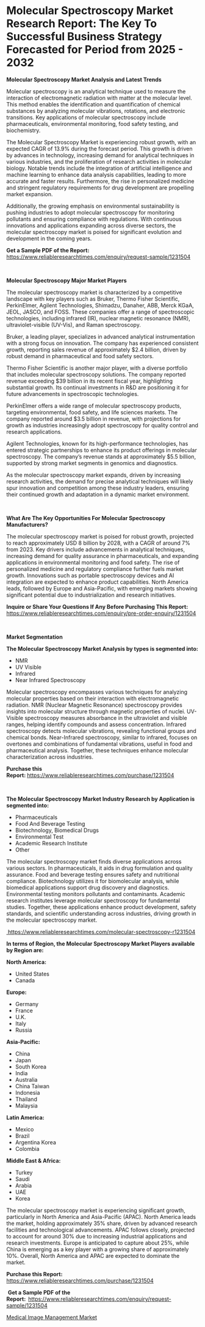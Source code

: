 <p><h1>Molecular Spectroscopy Market Research Report: The Key To Successful Business Strategy Forecasted for Period from 2025 - 2032</h1></p><p><strong>Molecular Spectroscopy Market Analysis and Latest Trends</strong></p>
<p><p>Molecular spectroscopy is an analytical technique used to measure the interaction of electromagnetic radiation with matter at the molecular level. This method enables the identification and quantification of chemical substances by analyzing molecular vibrations, rotations, and electronic transitions. Key applications of molecular spectroscopy include pharmaceuticals, environmental monitoring, food safety testing, and biochemistry.</p><p>The Molecular Spectroscopy Market is experiencing robust growth, with an expected CAGR of 13.9% during the forecast period. This growth is driven by advances in technology, increasing demand for analytical techniques in various industries, and the proliferation of research activities in molecular biology. Notable trends include the integration of artificial intelligence and machine learning to enhance data analysis capabilities, leading to more accurate and faster results. Furthermore, the rise in personalized medicine and stringent regulatory requirements for drug development are propelling market expansion.</p><p>Additionally, the growing emphasis on environmental sustainability is pushing industries to adopt molecular spectroscopy for monitoring pollutants and ensuring compliance with regulations. With continuous innovations and applications expanding across diverse sectors, the molecular spectroscopy market is poised for significant evolution and development in the coming years.</p></p>
<p><strong>Get a Sample PDF of the Report:&nbsp;</strong> <a href="https://www.reliableresearchtimes.com/enquiry/request-sample/1231504?utm_campaign=2040&utm_medium=2&utm_source=Github&utm_content=ia&utm_term=04032025&utm_id=molecular-spectroscopy">https://www.reliableresearchtimes.com/enquiry/request-sample/1231504</a></p>
<p>&nbsp;</p>
<p><strong>Molecular Spectroscopy Major Market Players</strong></p>
<p><p>The molecular spectroscopy market is characterized by a competitive landscape with key players such as Bruker, Thermo Fisher Scientific, PerkinElmer, Agilent Technologies, Shimadzu, Danaher, ABB, Merck KGaA, JEOL, JASCO, and FOSS. These companies offer a range of spectroscopic technologies, including infrared (IR), nuclear magnetic resonance (NMR), ultraviolet-visible (UV-Vis), and Raman spectroscopy.</p><p>Bruker, a leading player, specializes in advanced analytical instrumentation with a strong focus on innovation. The company has experienced consistent growth, reporting sales revenue of approximately $2.4 billion, driven by robust demand in pharmaceutical and food safety sectors.</p><p>Thermo Fisher Scientific is another major player, with a diverse portfolio that includes molecular spectroscopy solutions. The company reported revenue exceeding $39 billion in its recent fiscal year, highlighting substantial growth. Its continual investments in R&D are positioning it for future advancements in spectroscopic technologies.</p><p>PerkinElmer offers a wide range of molecular spectroscopy products, targeting environmental, food safety, and life sciences markets. The company reported around $3.5 billion in revenue, with projections for growth as industries increasingly adopt spectroscopy for quality control and research applications.</p><p>Agilent Technologies, known for its high-performance technologies, has entered strategic partnerships to enhance its product offerings in molecular spectroscopy. The company’s revenue stands at approximately $5.5 billion, supported by strong market segments in genomics and diagnostics.</p><p>As the molecular spectroscopy market expands, driven by increasing research activities, the demand for precise analytical techniques will likely spur innovation and competition among these industry leaders, ensuring their continued growth and adaptation in a dynamic market environment.</p></p>
<p>&nbsp;</p>
<p><strong>What Are The Key Opportunities For Molecular Spectroscopy Manufacturers?</strong></p>
<p><p>The molecular spectroscopy market is poised for robust growth, projected to reach approximately USD 8 billion by 2028, with a CAGR of around 7% from 2023. Key drivers include advancements in analytical techniques, increasing demand for quality assurance in pharmaceuticals, and expanding applications in environmental monitoring and food safety. The rise of personalized medicine and regulatory compliance further fuels market growth. Innovations such as portable spectroscopy devices and AI integration are expected to enhance product capabilities. North America leads, followed by Europe and Asia-Pacific, with emerging markets showing significant potential due to industrialization and research initiatives.</p></p>
<p><strong>Inquire or Share Your Questions If Any Before Purchasing This Report:</strong> <a href="https://www.reliableresearchtimes.com/enquiry/pre-order-enquiry/1231504?utm_campaign=2040&utm_medium=2&utm_source=Github&utm_content=ia&utm_term=04032025&utm_id=molecular-spectroscopy">https://www.reliableresearchtimes.com/enquiry/pre-order-enquiry/1231504</a></p>
<p>&nbsp;</p>
<p><strong>Market Segmentation</strong></p>
<p><strong>The Molecular Spectroscopy Market Analysis by types is segmented into:</strong></p>
<p><ul><li>NMR</li><li>UV Visible</li><li>Infrared</li><li>Near Infrared Spectroscopy</li></ul></p>
<p><p>Molecular spectroscopy encompasses various techniques for analyzing molecular properties based on their interaction with electromagnetic radiation. NMR (Nuclear Magnetic Resonance) spectroscopy provides insights into molecular structure through magnetic properties of nuclei. UV-Visible spectroscopy measures absorbance in the ultraviolet and visible ranges, helping identify compounds and assess concentration. Infrared spectroscopy detects molecular vibrations, revealing functional groups and chemical bonds. Near-Infrared spectroscopy, similar to infrared, focuses on overtones and combinations of fundamental vibrations, useful in food and pharmaceutical analysis. Together, these techniques enhance molecular characterization across industries.</p></p>
<p><strong>Purchase this Report:&nbsp;</strong><a href="https://www.reliableresearchtimes.com/purchase/1231504?utm_campaign=2040&utm_medium=2&utm_source=Github&utm_content=ia&utm_term=04032025&utm_id=molecular-spectroscopy">https://www.reliableresearchtimes.com/purchase/1231504</a></p>
<p>&nbsp;</p>
<p><strong>The Molecular Spectroscopy Market Industry Research by Application is segmented into:</strong></p>
<p><ul><li>Pharmaceuticals</li><li>Food And Beverage Testing</li><li>Biotechnology, Biomedical Drugs</li><li>Environmental Test</li><li>Academic Research Institute</li><li>Other</li></ul></p>
<p><p>The molecular spectroscopy market finds diverse applications across various sectors. In pharmaceuticals, it aids in drug formulation and quality assurance. Food and beverage testing ensures safety and nutritional compliance. Biotechnology utilizes it for biomolecular analysis, while biomedical applications support drug discovery and diagnostics. Environmental testing monitors pollutants and contaminants. Academic research institutes leverage molecular spectroscopy for fundamental studies. Together, these applications enhance product development, safety standards, and scientific understanding across industries, driving growth in the molecular spectroscopy market.</p></p>
<p><a href="https://www.reliableresearchtimes.com/molecular-spectroscopy-r1231504?utm_campaign=2040&utm_medium=2&utm_source=Github&utm_content=ia&utm_term=04032025&utm_id=molecular-spectroscopy">&nbsp;https://www.reliableresearchtimes.com/molecular-spectroscopy-r1231504</a></p>
<p><strong>In terms of Region, the Molecular Spectroscopy Market Players available by Region are:</strong></p>
<p>
    <p> <strong> North America: </strong>
        <ul>
            <li>United States</li>
            <li>Canada</li>
        </ul>
        </p> 
    <p> <strong> Europe: </strong>
        <ul>
            <li>Germany</li>
            <li>France</li>
            <li>U.K.</li>
            <li>Italy</li>
            <li>Russia</li>
        </ul>
        </p> 
    <p> <strong> Asia-Pacific: </strong>
        <ul>
            <li>China</li>
            <li>Japan</li>
            <li>South Korea</li>
            <li>India</li>
            <li>Australia</li>
            <li>China Taiwan</li>
            <li>Indonesia</li>
            <li>Thailand</li>
            <li>Malaysia</li>
        </ul>
        </p> 
    <p> <strong> Latin America: </strong>
        <ul>
            <li>Mexico</li>
            <li>Brazil</li>
            <li>Argentina Korea</li>
            <li>Colombia</li>
        </ul>
        </p> 
    <p> <strong> Middle East & Africa: </strong>
        <ul>
            <li>Turkey</li>
            <li>Saudi</li>
            <li>Arabia</li>
            <li>UAE</li>
            <li>Korea</li>
        </ul>
    </p>
    </p>
<p><p>The molecular spectroscopy market is experiencing significant growth, particularly in North America and Asia-Pacific (APAC). North America leads the market, holding approximately 35% share, driven by advanced research facilities and technological advancements. APAC follows closely, projected to account for around 30% due to increasing industrial applications and research investments. Europe is anticipated to capture about 25%, while China is emerging as a key player with a growing share of approximately 10%. Overall, North America and APAC are expected to dominate the market.</p></p>
<p><strong>Purchase this Report: </strong><a href="https://www.reliableresearchtimes.com/purchase/1231504?utm_campaign=2040&utm_medium=2&utm_source=Github&utm_content=ia&utm_term=04032025&utm_id=molecular-spectroscopy">https://www.reliableresearchtimes.com/purchase/1231504</a></p>
<p>&nbsp;<strong>Get a Sample PDF of the Report:&nbsp;&nbsp;</strong><a href="https://www.reliableresearchtimes.com/enquiry/request-sample/1231504?utm_campaign=2040&utm_medium=2&utm_source=Github&utm_content=ia&utm_term=04032025&utm_id=molecular-spectroscopy">https://www.reliableresearchtimes.com/enquiry/request-sample/1231504</a></p>
<p><strong></strong></p>
<p><p><a href="https://github.com/juniordelafrance/Market-Research-Report-List-5/blob/main/medical-image-management-market.md?utm_campaign=2040&utm_medium=2&utm_source=Github&utm_content=ia&utm_term=04032025&utm_id=molecular-spectroscopy">Medical Image Management Market</a></p></p>